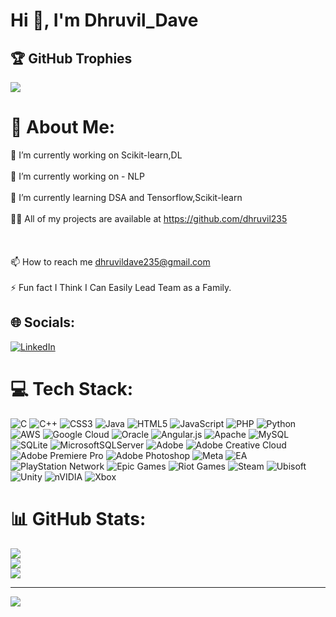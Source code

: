 #                                                                               Hi 👋, I'm Dhruvil_Dave                                                                                                                                            
## 🏆 GitHub Trophies
![](https://github-profile-trophy.vercel.app/?username=dhruvil235&theme=github_dark_dimmed&no-frame=false&no-bg=false&margin-w=4)
# 💫 About Me:
🔭 I’m currently working on  Scikit-learn,DL <br><br>🔭 I’m currently working on - NLP  <br><br>🌱 I’m currently learning DSA  and Tensorflow,Scikit-learn<br><br>👨‍💻 All of my projects are available at https://github.com/dhruvil235 <br><br> <br><br>📫 How to reach me dhruvildave235@gmail.com<br><br>⚡ Fun fact I Think I Can Easily Lead Team as a Family.


## 🌐 Socials:
[![LinkedIn](https://img.shields.io/badge/LinkedIn-%230077B5.svg?logo=linkedin&logoColor=white)](https://www.linkedin.com/in/dhruvil-dave-037a0a326) 


# 💻 Tech Stack:
![C](https://img.shields.io/badge/c-%2300599C.svg?style=flat-square&logo=c&logoColor=white) ![C++](https://img.shields.io/badge/c++-%2300599C.svg?style=flat-square&logo=c%2B%2B&logoColor=white) ![CSS3](https://img.shields.io/badge/css3-%231572B6.svg?style=flat-square&logo=css3&logoColor=white) ![Java](https://img.shields.io/badge/java-%23ED8B00.svg?style=flat-square&logo=openjdk&logoColor=white) ![HTML5](https://img.shields.io/badge/html5-%23E34F26.svg?style=flat-square&logo=html5&logoColor=white) ![JavaScript](https://img.shields.io/badge/javascript-%23323330.svg?style=flat-square&logo=javascript&logoColor=%23F7DF1E) ![PHP](https://img.shields.io/badge/php-%23777BB4.svg?style=flat-square&logo=php&logoColor=white) ![Python](https://img.shields.io/badge/python-3670A0?style=flat-square&logo=python&logoColor=ffdd54) ![AWS](https://img.shields.io/badge/AWS-%23FF9900.svg?style=flat-square&logo=amazon-aws&logoColor=white) ![Google Cloud](https://img.shields.io/badge/GoogleCloud-%234285F4.svg?style=flat-square&logo=google-cloud&logoColor=white) ![Oracle](https://img.shields.io/badge/Oracle-F80000?style=flat-square&logo=oracle&logoColor=white) ![Angular.js](https://img.shields.io/badge/angular.js-%23E23237.svg?style=flat-square&logo=angularjs&logoColor=white) ![Apache](https://img.shields.io/badge/apache-%23D42029.svg?style=flat-square&logo=apache&logoColor=white) ![MySQL](https://img.shields.io/badge/mysql-4479A1.svg?style=flat-square&logo=mysql&logoColor=white) ![SQLite](https://img.shields.io/badge/sqlite-%2307405e.svg?style=flat-square&logo=sqlite&logoColor=white) ![MicrosoftSQLServer](https://img.shields.io/badge/Microsoft%20SQL%20Server-CC2927?style=flat-square&logo=microsoft%20sql%20server&logoColor=white) ![Adobe](https://img.shields.io/badge/adobe-%23FF0000.svg?style=flat-square&logo=adobe&logoColor=white) ![Adobe Creative Cloud](https://img.shields.io/badge/Adobe%20Creative%20Cloud-DA1F26.svg?style=flat-square&logo=Adobe%20Creative%20Cloud&logoColor=white) ![Adobe Premiere Pro](https://img.shields.io/badge/Adobe%20Premiere%20Pro-9999FF.svg?style=flat-square&logo=Adobe%20Premiere%20Pro&logoColor=white) ![Adobe Photoshop](https://img.shields.io/badge/adobe%20photoshop-%2331A8FF.svg?style=flat-square&logo=adobe%20photoshop&logoColor=white) ![Meta](https://img.shields.io/badge/Meta-%230467DF.svg?style=flat-square&logo=Meta&logoColor=white) ![EA](https://img.shields.io/badge/ea-%23000000.svg?style=flat-square&logo=ea&logoColor=white) ![PlayStation Network](https://img.shields.io/badge/PSN-%230070D1.svg?style=flat-square&logo=Playstation&logoColor=white) ![Epic Games](https://img.shields.io/badge/epicgames-%23313131.svg?style=flat-square&logo=epicgames&logoColor=white) ![Riot Games](https://img.shields.io/badge/riotgames-D32936.svg?style=flat-square&logo=riotgames&logoColor=white) ![Steam](https://img.shields.io/badge/steam-%23000000.svg?style=flat-square&logo=steam&logoColor=white) ![Ubisoft](https://img.shields.io/badge/Ubisoft-%23F5F5F5.svg?style=flat-square&logo=Ubisoft&logoColor=black) ![Unity](https://img.shields.io/badge/unity-%23000000.svg?style=flat-square&logo=unity&logoColor=white) ![nVIDIA](https://img.shields.io/badge/nVIDIA-%2376B900.svg?style=flat-square&logo=nVIDIA&logoColor=white) ![Xbox](https://img.shields.io/badge/xbox-%23107C10.svg?style=flat-square&logo=xbox&logoColor=white)
# 📊 GitHub Stats:
![](https://github-readme-stats.vercel.app/api?username=dhruvil235&theme=github_dark&hide_border=false&include_all_commits=false&count_private=false)<br/>
![](https://github-readme-streak-stats.herokuapp.com/?user=dhruvil235&theme=github_dark&hide_border=false)<br/>
![](https://github-readme-stats.vercel.app/api/top-langs/?username=dhruvil235&theme=github_dark&hide_border=false&include_all_commits=false&count_private=false&layout=compact)



---
[![](https://visitcount.itsvg.in/api?id=dhruvil235&icon=0&color=0)](https://visitcount.itsvg.in)

<!-- Proudly created with GPRM ( https://gprm.itsvg.in ) -->
